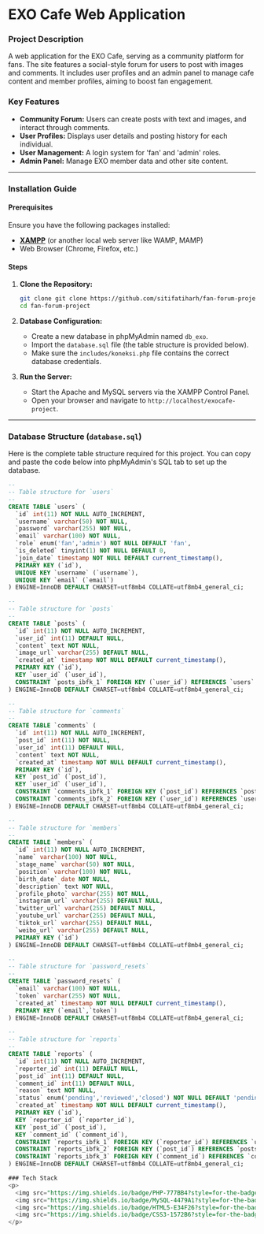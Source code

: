 # EXO Cafe Web Application

### Project Description
A web application for the EXO Cafe, serving as a community platform for fans. The site features a social-style forum for users to post with images and comments. It includes user profiles and an admin panel to manage cafe content and member profiles, aiming to boost fan engagement.

### Key Features
* **Community Forum:** Users can create posts with text and images, and interact through comments.
* **User Profiles:** Displays user details and posting history for each individual.
* **User Management:** A login system for 'fan' and 'admin' roles.
* **Admin Panel:** Manage EXO member data and other site content.

---

### Installation Guide

#### Prerequisites
Ensure you have the following packages installed:
* [**XAMPP**](https://www.apachefriends.org/download.html) (or another local web server like WAMP, MAMP)
* Web Browser (Chrome, Firefox, etc.)

#### Steps
1.  **Clone the Repository:**
    ```bash
    git clone git clone https://github.com/sitifatiharh/fan-forum-project.git
    cd fan-forum-project
    ```

2.  **Database Configuration:**
    * Create a new database in phpMyAdmin named `db_exo`.
    * Import the `database.sql` file (the table structure is provided below).
    * Make sure the `includes/koneksi.php` file contains the correct database credentials.

3.  **Run the Server:**
    * Start the Apache and MySQL servers via the XAMPP Control Panel.
    * Open your browser and navigate to `http://localhost/exocafe-project`.

---

### Database Structure (`database.sql`)
Here is the complete table structure required for this project. You can copy and paste the code below into phpMyAdmin's SQL tab to set up the database.

```sql
--
-- Table structure for `users`
--
CREATE TABLE `users` (
  `id` int(11) NOT NULL AUTO_INCREMENT,
  `username` varchar(50) NOT NULL,
  `password` varchar(255) NOT NULL,
  `email` varchar(100) NOT NULL,
  `role` enum('fan','admin') NOT NULL DEFAULT 'fan',
  `is_deleted` tinyint(1) NOT NULL DEFAULT 0,
  `join_date` timestamp NOT NULL DEFAULT current_timestamp(),
  PRIMARY KEY (`id`),
  UNIQUE KEY `username` (`username`),
  UNIQUE KEY `email` (`email`)
) ENGINE=InnoDB DEFAULT CHARSET=utf8mb4 COLLATE=utf8mb4_general_ci;

--
-- Table structure for `posts`
--
CREATE TABLE `posts` (
  `id` int(11) NOT NULL AUTO_INCREMENT,
  `user_id` int(11) DEFAULT NULL,
  `content` text NOT NULL,
  `image_url` varchar(255) DEFAULT NULL,
  `created_at` timestamp NOT NULL DEFAULT current_timestamp(),
  PRIMARY KEY (`id`),
  KEY `user_id` (`user_id`),
  CONSTRAINT `posts_ibfk_1` FOREIGN KEY (`user_id`) REFERENCES `users` (`id`) ON DELETE SET NULL ON UPDATE CASCADE
) ENGINE=InnoDB DEFAULT CHARSET=utf8mb4 COLLATE=utf8mb4_general_ci;

--
-- Table structure for `comments`
--
CREATE TABLE `comments` (
  `id` int(11) NOT NULL AUTO_INCREMENT,
  `post_id` int(11) NOT NULL,
  `user_id` int(11) DEFAULT NULL,
  `content` text NOT NULL,
  `created_at` timestamp NOT NULL DEFAULT current_timestamp(),
  PRIMARY KEY (`id`),
  KEY `post_id` (`post_id`),
  KEY `user_id` (`user_id`),
  CONSTRAINT `comments_ibfk_1` FOREIGN KEY (`post_id`) REFERENCES `posts` (`id`) ON DELETE CASCADE ON UPDATE CASCADE,
  CONSTRAINT `comments_ibfk_2` FOREIGN KEY (`user_id`) REFERENCES `users` (`id`) ON DELETE SET NULL ON UPDATE CASCADE
) ENGINE=InnoDB DEFAULT CHARSET=utf8mb4 COLLATE=utf8mb4_general_ci;

--
-- Table structure for `members`
--
CREATE TABLE `members` (
  `id` int(11) NOT NULL AUTO_INCREMENT,
  `name` varchar(100) NOT NULL,
  `stage_name` varchar(50) NOT NULL,
  `position` varchar(100) NOT NULL,
  `birth_date` date NOT NULL,
  `description` text NOT NULL,
  `profile_photo` varchar(255) NOT NULL,
  `instagram_url` varchar(255) DEFAULT NULL,
  `twitter_url` varchar(255) DEFAULT NULL,
  `youtube_url` varchar(255) DEFAULT NULL,
  `tiktok_url` varchar(255) DEFAULT NULL,
  `weibo_url` varchar(255) DEFAULT NULL,
  PRIMARY KEY (`id`)
) ENGINE=InnoDB DEFAULT CHARSET=utf8mb4 COLLATE=utf8mb4_general_ci;

--
-- Table structure for `password_resets`
--
CREATE TABLE `password_resets` (
  `email` varchar(100) NOT NULL,
  `token` varchar(255) NOT NULL,
  `created_at` timestamp NOT NULL DEFAULT current_timestamp(),
  PRIMARY KEY (`email`,`token`)
) ENGINE=InnoDB DEFAULT CHARSET=utf8mb4 COLLATE=utf8mb4_general_ci;

--
-- Table structure for `reports`
--
CREATE TABLE `reports` (
  `id` int(11) NOT NULL AUTO_INCREMENT,
  `reporter_id` int(11) DEFAULT NULL,
  `post_id` int(11) DEFAULT NULL,
  `comment_id` int(11) DEFAULT NULL,
  `reason` text NOT NULL,
  `status` enum('pending','reviewed','closed') NOT NULL DEFAULT 'pending',
  `created_at` timestamp NOT NULL DEFAULT current_timestamp(),
  PRIMARY KEY (`id`),
  KEY `reporter_id` (`reporter_id`),
  KEY `post_id` (`post_id`),
  KEY `comment_id` (`comment_id`),
  CONSTRAINT `reports_ibfk_1` FOREIGN KEY (`reporter_id`) REFERENCES `users` (`id`) ON DELETE SET NULL,
  CONSTRAINT `reports_ibfk_2` FOREIGN KEY (`post_id`) REFERENCES `posts` (`id`) ON DELETE CASCADE,
  CONSTRAINT `reports_ibfk_3` FOREIGN KEY (`comment_id`) REFERENCES `comments` (`id`) ON DELETE CASCADE
) ENGINE=InnoDB DEFAULT CHARSET=utf8mb4 COLLATE=utf8mb4_general_ci;

### Tech Stack
<p>
  <img src="https://img.shields.io/badge/PHP-777BB4?style=for-the-badge&logo=php&logoColor=white" />
  <img src="https://img.shields.io/badge/MySQL-4479A1?style=for-the-badge&logo=mysql&logoColor=white" />
  <img src="https://img.shields.io/badge/HTML5-E34F26?style=for-the-badge&logo=html5&logoColor=white" />
  <img src="https://img.shields.io/badge/CSS3-1572B6?style=for-the-badge&logo=css3&logoColor=white" />
</p>
